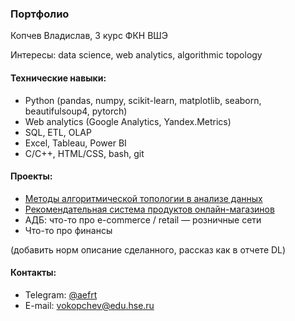 ### Портфолио

Копчев Владислав, 3 курс ФКН ВШЭ

Интересы: data science, web analytics, algorithmic topology

#### Технические навыки:

- Python (pandas, numpy, scikit-learn, matplotlib, seaborn, beautifulsoup4, pytorch)
- Web analytics (Google Analytics, Yandex.Metrics)
- SQL, ETL, OLAP
- Excel, Tableau, Power BI
- C/C++, HTML/CSS, bash, git

#### Проекты:

- [Методы алгоритмической топологии в анализе данных](https://github.com/aefrt/project-topology)
- [Рекомендательная система продуктов онлайн-магазинов](https://github.com/aefrt/database-theory)
- АДБ: что-то про e-commerce / retail — розничные сети
- Что-то про финансы

(добавить норм описание сделанного, рассказ как в отчете DL)

#### Контакты:

- Telegram: [@aefrt](https://t.me/aefrt)
- E-mail: vokopchev@edu.hse.ru
